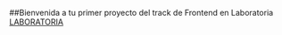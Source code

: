 ##Bienvenida a tu primer proyecto del track de Frontend en Laboratoria [LABORATORIA](https://www.laboratoria.la/)